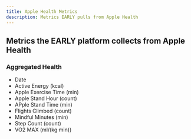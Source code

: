 ```yaml
---
title: Apple Health Metrics
description: Metrics EARLY pulls from Apple Health
---
```


## Metrics the EARLY platform collects from Apple Health

### Aggregated Health

- Date
- Active Energy (kcal)
- Apple Exercise Time (min)
- Apple Stand Hour (count)
- APple Stand Time (min)
- Flights Climbed (count)
- Mindful Minutes (min)
- Step Count (count)
- VO2 MAX (ml/(kg·min))

